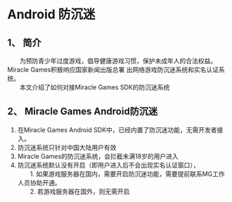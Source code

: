 # Android 防沉迷
## 1、 简介
　　为预防青少年过度游戏，倡导健康游戏习惯，保护未成年人的合法权益。 Miracle Games积极响应国家新闻出版总署
出网络游戏防沉迷系统和实名认证系统。  
　　本文介绍了如何对接Miracle Games SDK的防沉迷系统
## 2、 Miracle Games Android防沉迷
1. 在Miracle Games Android SDK中，已经内置了防沉迷功能，无需开发者接入。
2. 防沉迷系统只针对中国大陆用户有效
3. Miracle Games的防沉迷系统，会拦截未满18岁的用户进入
4. 防沉迷系统默认没有开启（即用户进入后不会出现实名认证窗口），  
　　1. 如果游戏服务器在国内，需要开启防沉迷功能，需要提前联系MG工作人员协助开通。  
　　2. 若游戏服务器在国外，则无需开启